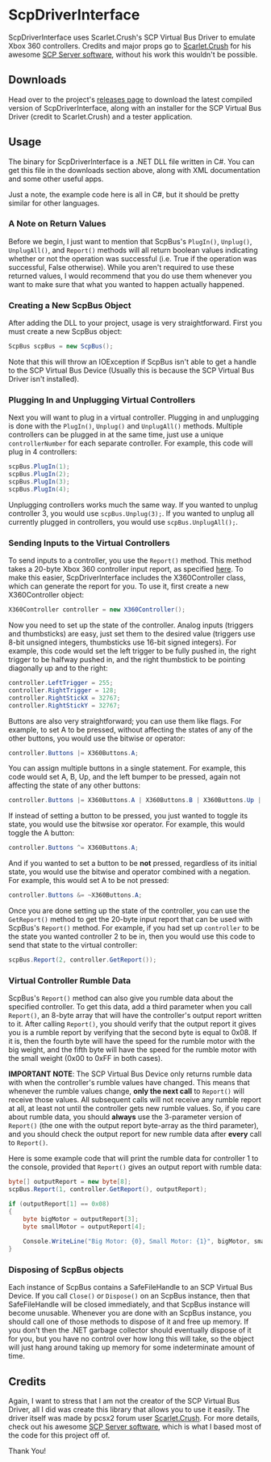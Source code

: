 # ScpDriverInterface

ScpDriverInterface uses Scarlet.Crush's SCP Virtual Bus Driver to emulate Xbox 360 controllers. Credits and major props go to  [Scarlet.Crush](http://forums.pcsx2.net/User-Scarlet-Crush) for his awesome [SCP Server software](http://forums.pcsx2.net/Thread-XInput-Wrapper-for-DS3-and-Play-com-USB-Dual-DS2-Controller), without his work this wouldn't be possible.

## Downloads

Head over to the project's [releases page](https://github.com/mogzol/ScpDriverInterface/releases) to download the latest compiled version of ScpDriverInterface, along with an installer for the SCP Virtual Bus Driver (credit to Scarlet.Crush) and a tester application.

## Usage

The binary for ScpDriverInterface is a .NET DLL file written in C#. You can get this file in the downloads section above, along with XML documentation and some other useful apps.

Just a note, the example code here is all in C#, but it should be pretty similar for other languages.

### A Note on Return Values

Before we begin, I just want to mention that ScpBus's `PlugIn()`, `Unplug()`, `UnplugAll()`, and `Report()` methods will all return boolean values indicating whether or not the operation was successful (i.e. True if the operation was successful, False otherwise). While you aren't required to use these returned values, I would recommend that you do use them whenever you want to make sure that what you wanted to happen actually happened.

### Creating a New ScpBus Object

After adding the DLL to your project, usage is very straightforward. First you must create a new ScpBus object:

```C#
ScpBus scpBus = new ScpBus();
```
Note that this will throw an IOException if ScpBus isn't able to get a handle to the SCP Virtual Bus Device (Usually this is because the SCP Virtual Bus Driver isn't installed).

### Plugging In and Unplugging Virtual Controllers

Next you will want to plug in a virtual controller. Plugging in and unplugging is done with the `PlugIn()`, `Unplug()` and `UnplugAll()` methods. Multiple controllers can be plugged in at the same time, just use a unique `controllerNumber` for each separate controller. For example, this code will plug in 4 controllers:

```C#
scpBus.PlugIn(1);
scpBus.PlugIn(2);
scpBus.PlugIn(3);
scpBus.PlugIn(4);
```

Unplugging controllers works much the same way. If you wanted to unplug controller 3, you would use `scpBus.Unplug(3);`. If you wanted to unplug all currently plugged in controllers, you would use `scpBus.UnplugAll();`.

### Sending Inputs to the Virtual Controllers

To send inputs to a controller, you use the `Report()` method. This method takes a 20-byte Xbox 360 controller input report, as specified [here](http://free60.org/wiki/GamePad#Input_report). To make this easier, ScpDriverInterface includes the X360Controller class, which can generate the report for you. To use it, first create a new X360Controller object:

```C#
X360Controller controller = new X360Controller();
```

Now you need to set up the state of the controller. Analog inputs (triggers and thumbsticks) are easy, just set them to the desired value (triggers use 8-bit unsigned integers, thumbsticks use 16-bit signed integers). For example, this code would set the left trigger to be fully pushed in, the right trigger to be halfway pushed in, and the right thumbstick to be pointing diagonally up and to the right:

```C#
controller.LeftTrigger = 255;
controller.RightTrigger = 128;
controller.RightStickX = 32767;
controller.RightStickY = 32767;
```

Buttons are also very straightforward; you can use them like flags. For example, to set A to be pressed, without affecting the states of any of the other buttons, you would use the bitwise or operator:

```C#
controller.Buttons |= X360Buttons.A;
```

You can assign multiple buttons in a single statement. For example, this code would set A, B, Up, and the left bumper to be pressed, again not affecting the state of any other buttons:

```C#
controller.Buttons |= X360Buttons.A | X360Buttons.B | X360Buttons.Up | X360Buttons.LeftBumper;
```

If instead of setting a button to be pressed, you just wanted to toggle its state, you would use the bitwsise xor operator. For example, this would toggle the A button:
```C#
controller.Buttons ^= X360Buttons.A;
```

And if you wanted to set a button to be **not** pressed, regardless of its initial state, you would use the bitwise and operator combined with a negation. For example, this would set A to be not pressed:

```C#
controller.Buttons &= ~X360Buttons.A;
```

Once you are done setting up the state of the controller, you can use the `GetReport()` method to get the 20-byte input report that can be used with ScpBus's `Report()` method. For example, if you had set up `controller` to be the state you wanted controller 2 to be in, then you would use this code to send that state to the virtual controller:

```C#
scpBus.Report(2, controller.GetReport());
```

### Virtual Controller Rumble Data

ScpBus's `Report()` method can also give you rumble data about the specified controller. To get this data, add a third parameter when you call `Report()`, an 8-byte array that will have the controller's output report written to it. After calling `Report()`, you should verify that the output report it gives you is a rumble report by verifying that the second byte is equal to 0x08. If it is, then the fourth byte will have the speed for the rumble motor with the big weight, and the fifth byte will have the speed for the rumble motor with the small weight (0x00 to 0xFF in both cases).

**IMPORTANT NOTE**: The SCP Virtual Bus Device only returns rumble data with when the controller's rumble values have changed. This means that whenever the rumble values change, **only the next call** to `Report()` will receive those values. All subsequent calls will not receive any rumble report at all, at least not until the controller gets new rumble values. So, if you care about rumble data, you should **always** use the 3-parameter version of `Report()` (the one with the output report byte-array as the third parameter), and you should check the output report for new rumble data after **every** call to `Report()`.

Here is some example code that will print the rumble data for controller 1 to the console, provided that `Report()` gives an output report with rumble data:

```C#
byte[] outputReport = new byte[8];
scpBus.Report(1, controller.GetReport(), outputReport);

if (outputReport[1] == 0x08)
{
	byte bigMotor = outputReport[3];
    byte smallMotor = outputReport[4];
    
    Console.WriteLine("Big Motor: {0}, Small Motor: {1}", bigMotor, smallMotor);
}
```

### Disposing of ScpBus objects

Each instance of ScpBus contains a SafeFileHandle to an SCP Virtual Bus Device. If you call `Close()` or `Dispose()` on an ScpBus instance, then that SafeFileHandle will be closed immediately, and that ScpBus instance will become unusable. Whenever you are done with an ScpBus instance, you should call one of those methods to dispose of it and free up memory. If you don't then the .NET garbage collector should eventually dispose of it for you, but you have no control over how long this will take, so the object will just hang around taking up memory for some indeterminate amount of time.

## Credits

Again, I want to stress that I am not the creator of the SCP Virtual Bus Driver, all I did was create this library that allows you to use it easily. The driver itself was made by pcsx2 forum user [Scarlet.Crush](http://forums.pcsx2.net/User-Scarlet-Crush). For more details, check out his awesome [SCP Server software](http://forums.pcsx2.net/Thread-XInput-Wrapper-for-DS3-and-Play-com-USB-Dual-DS2-Controller), which is what I based most of the code for this project off of.

Thank You!